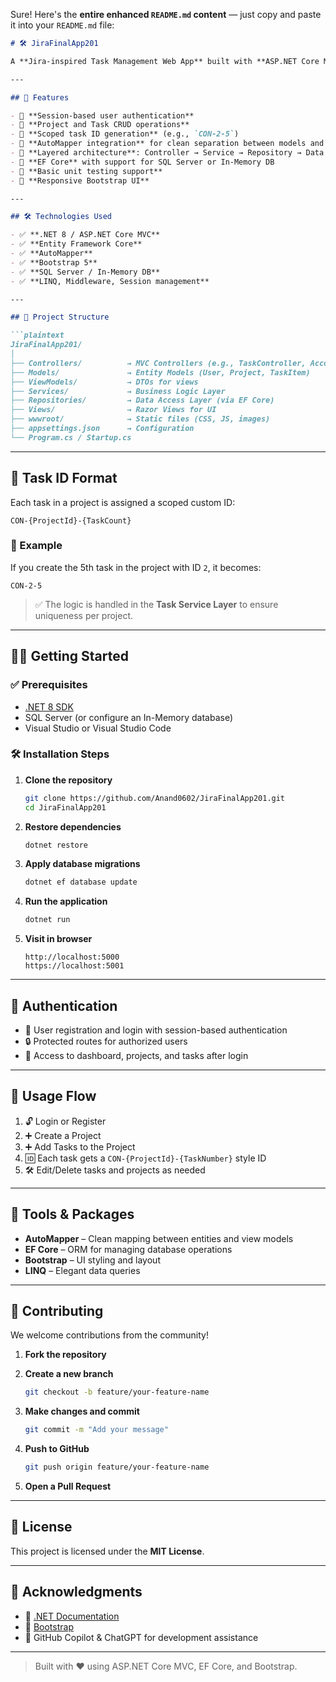 Sure! Here's the **entire enhanced `README.md` content** — just copy and paste it into your `README.md` file:

````markdown
# 🛠️ JiraFinalApp201

A **Jira-inspired Task Management Web App** built with **ASP.NET Core MVC**, **Entity Framework Core**, and **AutoMapper**. This application enables users to manage projects and tasks with unique, scoped identifiers (`CON-2-5`), and is structured with a clean, scalable architecture.

---

## 🚀 Features

- 🔐 **Session-based user authentication**
- 📁 **Project and Task CRUD operations**
- 🧮 **Scoped task ID generation** (e.g., `CON-2-5`)
- 🔄 **AutoMapper integration** for clean separation between models and views
- 🧱 **Layered architecture**: Controller → Service → Repository → Data
- 💾 **EF Core** with support for SQL Server or In-Memory DB
- 🧪 **Basic unit testing support**
- 🎨 **Responsive Bootstrap UI**

---

## 🛠️ Technologies Used

- ✅ **.NET 8 / ASP.NET Core MVC**
- ✅ **Entity Framework Core**
- ✅ **AutoMapper**
- ✅ **Bootstrap 5**
- ✅ **SQL Server / In-Memory DB**
- ✅ **LINQ, Middleware, Session management**

---

## 📁 Project Structure

```plaintext
JiraFinalApp201/
│
├── Controllers/          → MVC Controllers (e.g., TaskController, AccountController)
├── Models/               → Entity Models (User, Project, TaskItem)
├── ViewModels/           → DTOs for views
├── Services/             → Business Logic Layer
├── Repositories/         → Data Access Layer (via EF Core)
├── Views/                → Razor Views for UI
├── wwwroot/              → Static files (CSS, JS, images)
├── appsettings.json      → Configuration
└── Program.cs / Startup.cs
````

---

## 🔢 Task ID Format

Each task in a project is assigned a scoped custom ID:

```text
CON-{ProjectId}-{TaskCount}
```

### 📌 Example

If you create the 5th task in the project with ID `2`, it becomes:

```text
CON-2-5
```

> ✅ The logic is handled in the **Task Service Layer** to ensure uniqueness per project.

---

## 🧑‍💻 Getting Started

### ✅ Prerequisites

* [.NET 8 SDK](https://dotnet.microsoft.com/en-us/download/dotnet/8.0)
* SQL Server (or configure an In-Memory database)
* Visual Studio or Visual Studio Code

### 🛠️ Installation Steps

1. **Clone the repository**

   ```bash
   git clone https://github.com/Anand0602/JiraFinalApp201.git
   cd JiraFinalApp201
   ```

2. **Restore dependencies**

   ```bash
   dotnet restore
   ```

3. **Apply database migrations**

   ```bash
   dotnet ef database update
   ```

4. **Run the application**

   ```bash
   dotnet run
   ```

5. **Visit in browser**

   ```
   http://localhost:5000
   https://localhost:5001
   ```

---

## 🔐 Authentication

* 🧾 User registration and login with session-based authentication
* 🔒 Protected routes for authorized users
* 📂 Access to dashboard, projects, and tasks after login

---

## 📌 Usage Flow

1. 🔓 Login or Register
2. ➕ Create a Project
3. ➕ Add Tasks to the Project
4. 🆔 Each task gets a `CON-{ProjectId}-{TaskNumber}` style ID
5. 🛠️ Edit/Delete tasks and projects as needed

---

## 🧰 Tools & Packages

* **AutoMapper** – Clean mapping between entities and view models
* **EF Core** – ORM for managing database operations
* **Bootstrap** – UI styling and layout
* **LINQ** – Elegant data queries

---

## 🤝 Contributing

We welcome contributions from the community!

1. **Fork the repository**
2. **Create a new branch**

   ```bash
   git checkout -b feature/your-feature-name
   ```
3. **Make changes and commit**

   ```bash
   git commit -m "Add your message"
   ```
4. **Push to GitHub**

   ```bash
   git push origin feature/your-feature-name
   ```
5. **Open a Pull Request**

---

## 📜 License

This project is licensed under the **MIT License**.

---

## 🙏 Acknowledgments

* 📘 [.NET Documentation](https://learn.microsoft.com/en-us/dotnet/)
* 🎨 [Bootstrap](https://getbootstrap.com/)
* 🤖 GitHub Copilot & ChatGPT for development assistance

---

> Built with ❤️ using ASP.NET Core MVC, EF Core, and Bootstrap.

```

 
